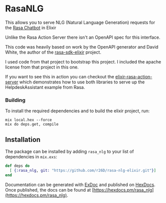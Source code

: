 # RasaNLG

This allows you to serve NLG (Natural Language Generation) requests for the [Rasa Chatbot](https://rasa.com) in Elixir

Unlike the Rasa Action Server there isn't an OpenAPI spec for this interface.

This code was heavily based on work by the OpenAPI generator and David White, the author of the [rasa-sdk-elixir](https://github.com/whitedr/rasa-sdk-elixir) project.

I used code from that project to bootstrap this project. I included the apache license from that project in this one.

If you want to see this in action you can checkout the  [elixir-rasa-action-server](https://github.com/r26D/elixir-rasa-action-server)
which demonstrates how to use both libraries to serve up the HelpdeskAssistant example from Rasa.


### Building

To install the required dependencies and to build the elixir project, run:
```
mix local.hex --force
mix do deps.get, compile
```

## Installation

The package can be installed
by adding `rasa_nlg` to your list of dependencies in `mix.exs`:

```elixir
def deps do
  [ {:rasa_nlg, git: "https://github.com/r26D/rasa-nlg-elixir.git"}]
end
```

Documentation can be generated with [ExDoc](https://github.com/elixir-lang/ex_doc)
and published on [HexDocs](https://hexdocs.pm). Once published, the docs can
be found at [https://hexdocs.pm/rasa_nlg](https://hexdocs.pm/rasa_nlg).
